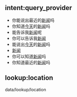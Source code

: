 ## intent:query_provider
- 你能说出最近的[新闻](query_type)吗
- 你知道[今天](date)的[新闻](query_type)吗
- 能告诉我[新闻](query_type)呢
- 你可以告诉我[新闻](query_type)
- 能说出[今天](date)的[新闻](query_type)吗
- [新闻](query_type)
- 你可以知道[新闻](query_type)吗
- 你知道最近的[新闻](query_type)吗

## lookup:location
  data/lookup/location
